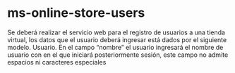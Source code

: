 # ms-online-store-users
Se deberá realizar el servicio web para el registro de usuarios a una tienda virtual, los datos que el usuario deberá ingresar está dados por el siguiente modelo. Usuario. En el campo “nombre” el usuario ingresará el nombre de usuario con en el que iniciará posteriormente sesión, este campo no admite espacios ni caracteres especiales

